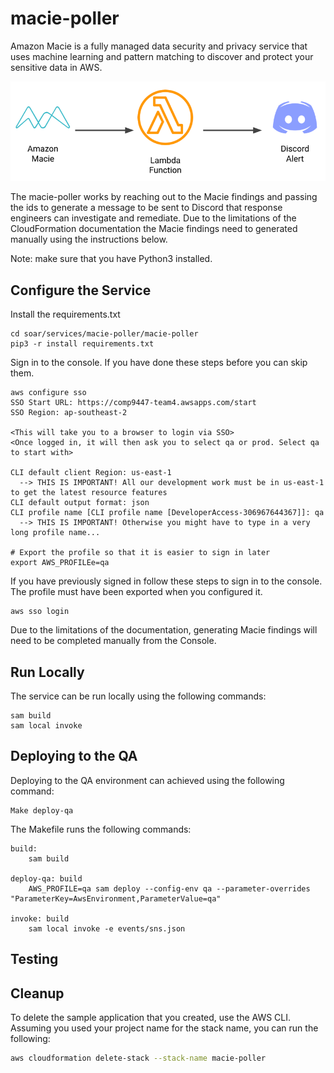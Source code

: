 # macie-poller

Amazon Macie is a fully managed data security and privacy service that uses machine learning and pattern matching to discover and protect your sensitive data in AWS.

![picture](img/macie-poller_diagram.png)

The macie-poller works by reaching out to the Macie findings and passing the ids to generate a message to be sent to Discord that response engineers can investigate and remediate. Due to the limitations of the CloudFormation documentation the Macie findings need to generated manually using the instructions below. 

Note: make sure that you have Python3 installed.

## Configure the Service

Install the requirements.txt
```
cd soar/services/macie-poller/macie-poller
pip3 -r install requirements.txt
```

Sign in to the console. If you have done these steps before you can skip them.
```
aws configure sso
SSO Start URL: https://comp9447-team4.awsapps.com/start
SSO Region: ap-southeast-2

<This will take you to a browser to login via SSO>
<Once logged in, it will then ask you to select qa or prod. Select qa to start with>

CLI default client Region: us-east-1 
  --> THIS IS IMPORTANT! All our development work must be in us-east-1 to get the latest resource features
CLI default output format: json
CLI profile name [CLI profile name [DeveloperAccess-306967644367]]: qa
  --> THIS IS IMPORTANT! Otherwise you might have to type in a very long profile name...
  
# Export the profile so that it is easier to sign in later
export AWS_PROFILEe=qa
```

If you have previously signed in follow these steps to sign in to the console. The profile must have been exported when you configured it.
```
aws sso login
```

Due to the limitations of the documentation, generating Macie findings will need to be completed manually from the Console.


## Run Locally
The service can be run locally using the following commands:
```
sam build
sam local invoke
```

## Deploying to the QA
Deploying to the QA environment can achieved using the following command:
```
Make deploy-qa
```

The Makefile runs the following commands:
```
build:
	sam build

deploy-qa: build
	AWS_PROFILE=qa sam deploy --config-env qa --parameter-overrides "ParameterKey=AwsEnvironment,ParameterValue=qa"

invoke: build
	sam local invoke -e events/sns.json
```

## Testing 

## Cleanup

To delete the sample application that you created, use the AWS CLI. Assuming you used your project name for the stack name, you can run the following:

```bash
aws cloudformation delete-stack --stack-name macie-poller
```
